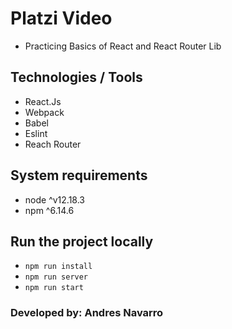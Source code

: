 # Platzi Video

- Practicing Basics of React and React Router Lib

## Technologies / Tools

- React.Js
- Webpack
- Babel
- Eslint
- Reach Router

## System requirements

- node ^v12.18.3
- npm ^6.14.6

## Run the project locally

- `npm run install`
- `npm run server`
- `npm run start`

### Developed by: Andres Navarro
